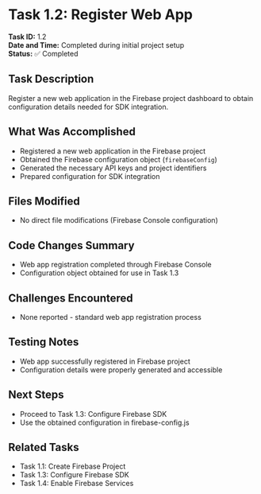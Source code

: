 # Task 1.2: Register Web App

**Task ID:** 1.2  
**Date and Time:** Completed during initial project setup  
**Status:** ✅ Completed  

## Task Description
Register a new web application in the Firebase project dashboard to obtain configuration details needed for SDK integration.

## What Was Accomplished
- Registered a new web application in the Firebase project
- Obtained the Firebase configuration object (`firebaseConfig`)
- Generated the necessary API keys and project identifiers
- Prepared configuration for SDK integration

## Files Modified
- No direct file modifications (Firebase Console configuration)

## Code Changes Summary
- Web app registration completed through Firebase Console
- Configuration object obtained for use in Task 1.3

## Challenges Encountered
- None reported - standard web app registration process

## Testing Notes
- Web app successfully registered in Firebase project
- Configuration details were properly generated and accessible

## Next Steps
- Proceed to Task 1.3: Configure Firebase SDK
- Use the obtained configuration in firebase-config.js

## Related Tasks
- Task 1.1: Create Firebase Project
- Task 1.3: Configure Firebase SDK
- Task 1.4: Enable Firebase Services
